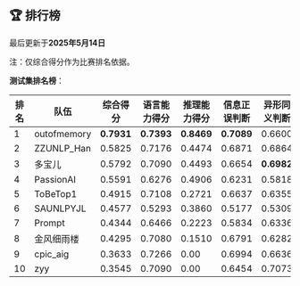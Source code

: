 
<br/>

## 🏆 排行榜

<p class="text-center">最后更新于<strong>2025年5月14日</strong></p>

<p>注：仅综合得分作为比赛排名依据。</p>

**测试集排名榜**：

| 排名 | 队伍     | 综合得分  | 语言能力得分  | 推理能力得分  | 信息正误判断 | 异形同义判断 | 参照实体判断 | 中文方位推理 | 英文方位推理 |
| ---- | -------- | ------ | ------ | ------ | ------- | ------- | ------- | ------- | ------- |
| 1    | outofmemory | **0.7931** | **0.7393** | **0.8469** | **0.7089** | 0.6600 | **0.8491** | **0.8686** | **0.8251** |
| 2    | ZZUNLP_Han | 0.5825 | 0.7176 | 0.4474 | 0.6871 | 0.6864 | 0.7794 | 0.4446 | 0.4503 |
| 3    | 多宝儿 | 0.5792 | 0.7090 | 0.4493 | 0.6654 | **0.6982** | 0.7635 | 0.4520 | 0.4466 |
| 4    | PassionAI | 0.5591 | 0.6276 | 0.4906 | 0.6231 | 0.5818 | 0.6778 | 0.4831 | 0.4980 |
| 5    | ToBeTop1 | 0.4915 | 0.7108 | 0.2721 | 0.6637 | 0.6355 | 0.8332 | 0.2957 | 0.2486 |
| 6    | SAUNLPYJL | 0.4577 | 0.5293 | 0.3860 | 0.5177 | 0.5309 | 0.5394 | 0.3734 | 0.3986 |
| 7    | Prompt | 0.4344 | 0.6466 | 0.2223 | 0.5834 | 0.6336 | 0.7226 | 0.2411 | 0.2034 |
| 8    | 金风细雨楼 | 0.4295 | 0.7080 | 0.1510 | 0.6791 | 0.6282 | 0.8168 | 0.1889 | 0.1131 |
| 9    | cpic_aig | 0.3633 | 0.7266 | 0.00 | 0.6994 | 0.6636 | 0.8168 | 0.00 | 0.00 |
| 10    | zyy | 0.3545 | 0.7090 | 0.00 | 0.6454 | 0.7073 | 0.7742 | 0.00 | 0.00 |

<br/>
